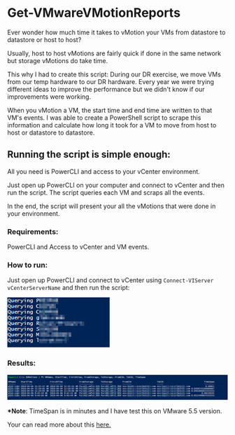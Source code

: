# Get-VMwareVMotionReports

Ever wonder how much time it takes to vMotion your VMs from datastore to datastore or host to host?

Usually, host to host vMotions are fairly quick if done in the same network but storage vMotions do take time.

This why I had to create this script: During our DR exercise, we move VMs from our temp hardware to our DR hardware. Every year we were trying different ideas to improve the performance but we didn't know if our improvements were working.

When you vMotion a VM, the start time and end time are written to that VM's events. I was able to create a PowerShell script to scrape this information and calculate how long it took for a VM to move from host to host or datastore to datastore.



## Running the script is simple enough:
All you need is PowerCLI and access to your vCenter environment.

Just open up PowerCLI on your computer and connect to vCenter and then run the script. The script queries each VM and scraps all the events.

In the end, the script will present your all the vMotions that were done in your environment.


### Requirements:
PowerCLI and Access to vCenter and VM events.

### How to run:
Just open up PowerCLI and connect to vCenter using `Connect-VIServer vCenterServerName` and then run the script:

![Script Run](/Media/Images/Run.png)

### Results:

![Script Run](/Media/Images/Report.png)

<b>*Note</b>: TimeSpan is in minutes and I have test this on VMware 5.5 version.

Your can read more about this [here.](https://www.linkedin.com/pulse/get-vmware-vmotion-performance-report-loveparteek-tiwana/)
